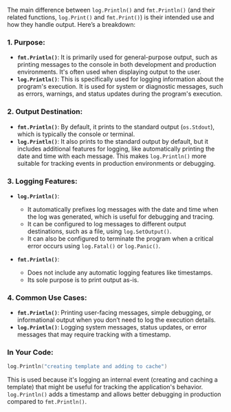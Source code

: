 The main difference between `log.Println()` and `fmt.Println()` (and their related functions, `log.Print()` and `fmt.Print()`) is their intended use and how they handle output. Here’s a breakdown:

### 1. **Purpose**:
   - **`fmt.Println()`**: It is primarily used for general-purpose output, such as printing messages to the console in both development and production environments. It's often used when displaying output to the user.
   - **`log.Println()`**: This is specifically used for logging information about the program's execution. It is used for system or diagnostic messages, such as errors, warnings, and status updates during the program's execution.

### 2. **Output Destination**:
   - **`fmt.Println()`**: By default, it prints to the standard output (`os.Stdout`), which is typically the console or terminal.
   - **`log.Println()`**: It also prints to the standard output by default, but it includes additional features for logging, like automatically printing the date and time with each message. This makes `log.Println()` more suitable for tracking events in production environments or debugging.

### 3. **Logging Features**:
   - **`log.Println()`**:
     - It automatically prefixes log messages with the date and time when the log was generated, which is useful for debugging and tracing.
     - It can be configured to log messages to different output destinations, such as a file, using `log.SetOutput()`.
     - It can also be configured to terminate the program when a critical error occurs using `log.Fatal()` or `log.Panic()`.

   - **`fmt.Println()`**:
     - Does not include any automatic logging features like timestamps.
     - Its sole purpose is to print output as-is.

### 4. **Common Use Cases**:
   - **`fmt.Println()`**: Printing user-facing messages, simple debugging, or informational output when you don’t need to log the execution details.
   - **`log.Println()`**: Logging system messages, status updates, or error messages that may require tracking with a timestamp.

### In Your Code:
```go
log.Println("creating template and adding to cache")
```
This is used because it's logging an internal event (creating and caching a template) that might be useful for tracking the application's behavior. `log.Println()` adds a timestamp and allows better debugging in production compared to `fmt.Println()`.